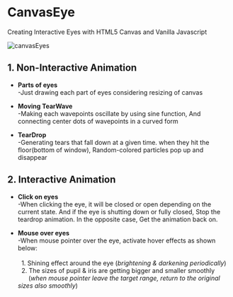 # CanvasEye
Creating Interactive Eyes with HTML5 Canvas and Vanilla Javascript

![canvasEyes](https://user-images.githubusercontent.com/84328632/120916982-b61c8700-c6e7-11eb-8908-b38a9ea15c4f.jpg)

## 1. Non-Interactive Animation
 * __Parts of eyes__<br>
    -Just drawing each part of eyes considering resizing of canvas
 
 * __Moving TearWave__<br>
    -Making each wavepoints oscillate by using sine function, And connecting center dots of wavepoints in a curved form
    
 * __TearDrop__<br>
   -Generating tears that fall down at a given time. when they hit the floor(bottom of window), Random-colored particles pop up and disappear

## 2. Interactive Animation
  * __Click on eyes__<br>
     -When clicking the eye, it will be closed or open depending on the current state. And if the eye is shutting down or fully closed, Stop the teardrop animation. In the opposite case, Get the animation back on. 
 
  * __Mouse over eyes__<br>
    -When mouse pointer over the eye, activate hover effects as shown below:<br><br>
     &nbsp; 1.  Shining effect around the eye (_brightening & darkening periodically_)  
     &nbsp; 2.  The sizes of pupil & iris are getting bigger and smaller smoothly  
     &nbsp; &nbsp; &nbsp; (_when mouse pointer leave the target range, return to the original sizes also smoothly_)
